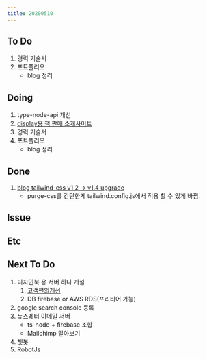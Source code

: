 ```yaml
---
title: 20200510
---
```


## To Do

1. 경력 기술서
2. 포트폴리오
   - blog 정리

## Doing

1. type-node-api 개선
2. [display용 책 판매 소개사이트](https://www.notion.so/664d830ecbd64cfd92ec8d22efa725fa)
3. 경력 기술서
4. 포트폴리오
   - blog 정리

## Done

1. [blog tailwind-css v1.2 -> v1.4 upgrade](https://github.com/ston0538/blog/commit/8f5d071a76589a2aac67a60995283dbdeff28e06)
   - purge-css를 간단한게 tailwind.config.js에서 적용 할 수 있게 바뀜.

## Issue

## Etc

## Next To Do

1. 디자인북 용 서버 하나 개설
   1. [ 고객편의개선 ](https://www.notion.so/ec91e42cfe2a40da8c1f01f5d3c83c4a)
   2. DB firebase or AWS RDS(프리티어 가능)
2. google search console 등록
3. 뉴스레터 이메일 서버
   - ts-node + firebase 조합
   - Mailchimp 알아보기
4. 챗봇
5. RobotJs

